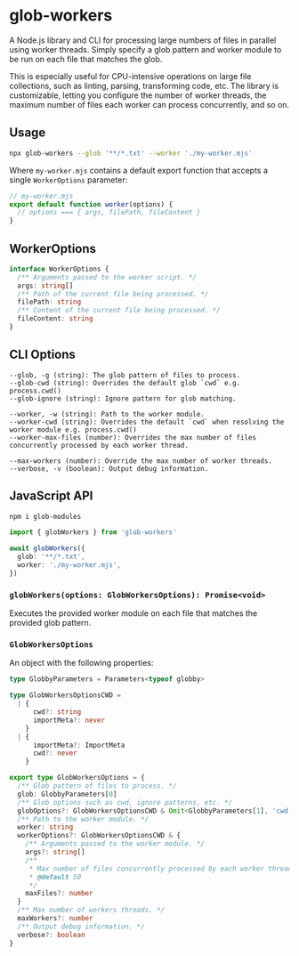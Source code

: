 # glob-workers

A Node.js library and CLI for processing large numbers of files in parallel
using worker threads. Simply specify a glob pattern and worker module to be run
on each file that matches the glob.

This is especially useful for CPU-intensive operations on large file
collections, such as linting, parsing, transforming code, etc. The library is
customizable, letting you configure the number of worker threads, the maximum
number of files each worker can process concurrently, and so on.

## Usage

```sh
npx glob-workers --glob '**/*.txt' --worker './my-worker.mjs'
```

Where `my-worker.mjs` contains a default export function that accepts a single
`WorkerOptions` parameter:

```ts
// my-worker.mjs
export default function worker(options) {
  // options === { args, filePath, fileContent }
}
```

## WorkerOptions

```ts
interface WorkerOptions {
  /** Arguments passed to the worker script. */
  args: string[]
  /** Path of the current file being processed. */
  filePath: string
  /** Content of the current file being processed. */
  fileContent: string
}
```

## CLI Options

```
--glob, -g (string): The glob pattern of files to process.
--glob-cwd (string): Overrides the default glob `cwd` e.g. process.cwd()
--glob-ignore (string): Ignore pattern for glob matching.

--worker, -w (string): Path to the worker module.
--worker-cwd (string): Overrides the default `cwd` when resolving the worker module e.g. process.cwd()
--worker-max-files (number): Overrides the max number of files concurrently processed by each worker thread.

--max-workers (number): Override the max number of worker threads.
--verbose, -v (boolean): Output debug information.
```

## JavaScript API

```sh
npm i glob-modules
```

```ts
import { globWorkers } from 'glob-workers'

await globWorkers({
  glob: '**/*.txt',
  worker: './my-worker.mjs',
})
```

### `globWorkers(options: GlobWorkersOptions): Promise<void>`

Executes the provided worker module on each file that matches the provided glob
pattern.

### `GlobWorkersOptions`

An object with the following properties:

```ts
type GlobbyParameters = Parameters<typeof globby>

type GlobWorkersOptionsCWD =
  | {
      cwd?: string
      importMeta?: never
    }
  | {
      importMeta?: ImportMeta
      cwd?: never
    }

export type GlobWorkersOptions = {
  /** Glob pattern of files to process. */
  glob: GlobbyParameters[0]
  /** Glob options such as cwd, ignore patterns, etc. */
  globOptions?: GlobWorkersOptionsCWD & Omit<GlobbyParameters[1], 'cwd'>
  /** Path to the worker module. */
  worker: string
  workerOptions?: GlobWorkersOptionsCWD & {
    /** Arguments passed to the worker module. */
    args?: string[]
    /**
     * Max number of files concurrently processed by each worker thread.
     * @default 50
     */
    maxFiles?: number
  }
  /** Max number of workers threads. */
  maxWorkers?: number
  /** Output debug information. */
  verbose?: boolean
}
```
